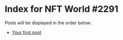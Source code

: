 # Index for NFT World #2291
Posts will be displayed in the order below:

- [Your first post](./001-first.md)

